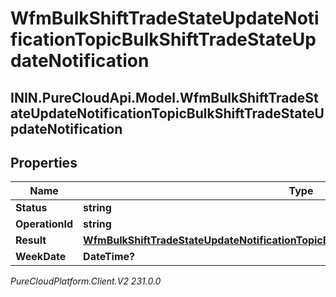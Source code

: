 # WfmBulkShiftTradeStateUpdateNotificationTopicBulkShiftTradeStateUpdateNotification

## ININ.PureCloudApi.Model.WfmBulkShiftTradeStateUpdateNotificationTopicBulkShiftTradeStateUpdateNotification

## Properties

|Name | Type | Description | Notes|
|------------ | ------------- | ------------- | -------------|
| **Status** | **string** |  | [optional] |
| **OperationId** | **string** |  | [optional] |
| **Result** | [**WfmBulkShiftTradeStateUpdateNotificationTopicBulkShiftTradeStateUpdateResultListing**](WfmBulkShiftTradeStateUpdateNotificationTopicBulkShiftTradeStateUpdateResultListing) |  | [optional] |
| **WeekDate** | **DateTime?** |  | [optional] |



_PureCloudPlatform.Client.V2 231.0.0_
